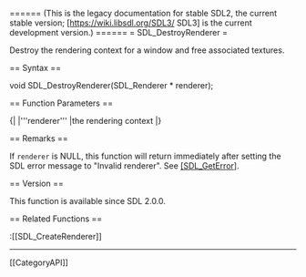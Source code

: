 ====== (This is the legacy documentation for stable SDL2, the current stable version; [https://wiki.libsdl.org/SDL3/ SDL3] is the current development version.) ======
= SDL_DestroyRenderer =

Destroy the rendering context for a window and free associated textures.

== Syntax ==

<syntaxhighlight lang='c'>
void SDL_DestroyRenderer(SDL_Renderer * renderer);
</syntaxhighlight>

== Function Parameters ==

{|
|'''renderer'''
|the rendering context
|}

== Remarks ==

If <code>renderer</code> is NULL, this function will return immediately
after setting the SDL error message to "Invalid renderer". See
[[SDL_GetError]]().

== Version ==

This function is available since SDL 2.0.0.

== Related Functions ==

:[[SDL_CreateRenderer]]

----
[[CategoryAPI]]


